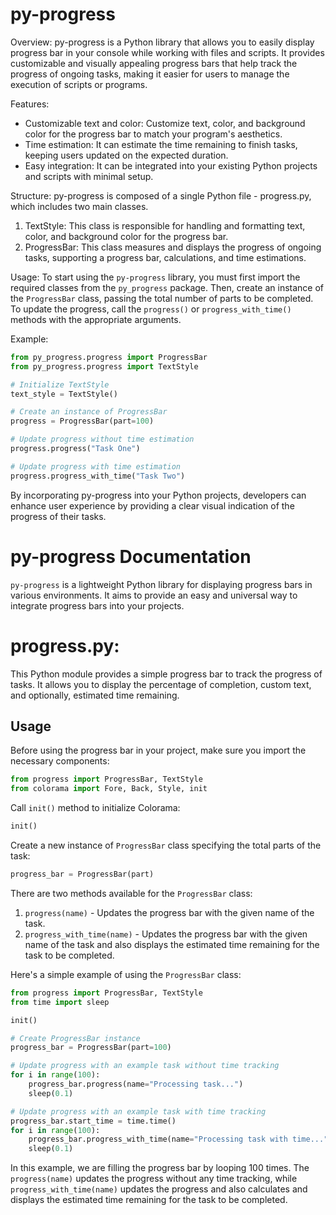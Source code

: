 # py-progress

Overview:
py-progress is a Python library that allows you to easily display progress bar in your console while working with files and scripts. It provides customizable and visually appealing progress bars that help track the progress of ongoing tasks, making it easier for users to manage the execution of scripts or programs.

Features:
- Customizable text and color: Customize text, color, and background color for the progress bar to match your program's aesthetics.
- Time estimation: It can estimate the time remaining to finish tasks, keeping users updated on the expected duration.
- Easy integration: It can be integrated into your existing Python projects and scripts with minimal setup.

Structure:
py-progress is composed of a single Python file - progress.py, which includes two main classes.

1. TextStyle: This class is responsible for handling and formatting text, color, and background color for the progress bar.
2. ProgressBar: This class measures and displays the progress of ongoing tasks, supporting a progress bar, calculations, and time estimations.

Usage:
To start using the `py-progress` library, you must first import the required classes from the `py_progress` package. Then, create an instance of the `ProgressBar` class, passing the total number of parts to be completed. To update the progress, call the `progress()` or `progress_with_time()` methods with the appropriate arguments.

Example:

```python
from py_progress.progress import ProgressBar
from py_progress.progress import TextStyle

# Initialize TextStyle
text_style = TextStyle()

# Create an instance of ProgressBar
progress = ProgressBar(part=100)

# Update progress without time estimation
progress.progress("Task One")

# Update progress with time estimation
progress.progress_with_time("Task Two")
```

By incorporating py-progress into your Python projects, developers can enhance user experience by providing a clear visual indication of the progress of their tasks.
# py-progress Documentation

`py-progress` is a lightweight Python library for displaying progress bars in various environments. It aims to provide an easy and universal way to integrate progress bars into your projects.

# progress.py:

This Python module provides a simple progress bar to track the progress of tasks. It allows you to display the percentage of completion, custom text, and optionally, estimated time remaining.

## Usage

Before using the progress bar in your project, make sure you import the necessary components:

```python
from progress import ProgressBar, TextStyle
from colorama import Fore, Back, Style, init
```

Call `init()` method to initialize Colorama:

```python
init()
```

Create a new instance of `ProgressBar` class specifying the total parts of the task:

```python
progress_bar = ProgressBar(part)
```

There are two methods available for the `ProgressBar` class:

1. `progress(name)` - Updates the progress bar with the given name of the task.
2. `progress_with_time(name)` - Updates the progress bar with the given name of the task and also displays the estimated time remaining for the task to be completed.

Here's a simple example of using the `ProgressBar` class:

```python
from progress import ProgressBar, TextStyle
from time import sleep

init()

# Create ProgressBar instance
progress_bar = ProgressBar(part=100)

# Update progress with an example task without time tracking
for i in range(100):
    progress_bar.progress(name="Processing task...")
    sleep(0.1)

# Update progress with an example task with time tracking
progress_bar.start_time = time.time()
for i in range(100):
    progress_bar.progress_with_time(name="Processing task with time...")
    sleep(0.1)
```

In this example, we are filling the progress bar by looping 100 times. The `progress(name)` updates the progress without any time tracking, while `progress_with_time(name)` updates the progress and also calculates and displays the estimated time remaining for the task to be completed.
